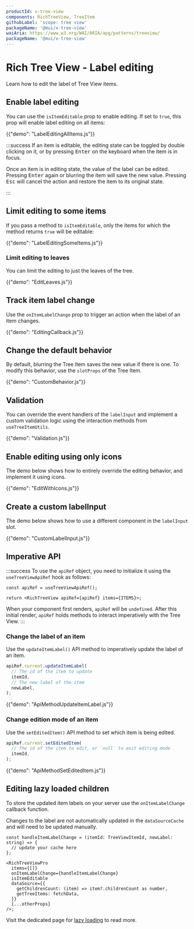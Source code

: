 ```yaml
---
productId: x-tree-view
components: RichTreeView, TreeItem
githubLabel: 'scope: tree view'
packageName: '@mui/x-tree-view'
waiAria: https://www.w3.org/WAI/ARIA/apg/patterns/treeview/
packageName: '@mui/x-tree-view'
---
```


# Rich Tree View - Label editing

<p class="description">Learn how to edit the label of Tree View items.</p>

## Enable label editing

You can use the `isItemEditable` prop to enable editing.
If set to `true`, this prop will enable label editing on all items:

{{"demo": "LabelEditingAllItems.js"}}

:::success
If an item is editable, the editing state can be toggled by double clicking on it, or by pressing <kbd class="key">Enter</kbd> on the keyboard when the item is in focus.

Once an item is in editing state, the value of the label can be edited. Pressing <kbd class="key">Enter</kbd> again or blurring the item will save the new value. Pressing <kbd class="key">Esc</kbd> will cancel the action and restore the item to its original state.

:::

## Limit editing to some items

If you pass a method to `isItemEditable`, only the items for which the method returns `true` will be editable:

{{"demo": "LabelEditingSomeItems.js"}}

### Limit editing to leaves

You can limit the editing to just the leaves of the tree.

{{"demo": "EditLeaves.js"}}

## Track item label change

Use the `onItemLabelChange` prop to trigger an action when the label of an item changes.

{{"demo": "EditingCallback.js"}}

## Change the default behavior

By default, blurring the Tree Item saves the new value if there is one.
To modify this behavior, use the `slotProps` of the Tree Item.

{{"demo": "CustomBehavior.js"}}

## Validation

You can override the event handlers of the `labelInput` and implement a custom validation logic using the interaction methods from `useTreeItemUtils`.

{{"demo": "Validation.js"}}

## Enable editing using only icons

The demo below shows how to entirely override the editing behavior, and implement it using icons.

{{"demo": "EditWithIcons.js"}}

## Create a custom labelInput

The demo below shows how to use a different component in the `labelInput` slot.

{{"demo": "CustomLabelInput.js"}}

## Imperative API

:::success
To use the `apiRef` object, you need to initialize it using the `useTreeViewApiRef` hook as follows:

```tsx
const apiRef = useTreeViewApiRef();

return <RichTreeView apiRef={apiRef} items={ITEMS}>;
```

When your component first renders, `apiRef` will be `undefined`.
After this initial render, `apiRef` holds methods to interact imperatively with the Tree View.
:::

### Change the label of an item

Use the `updateItemLabel()` API method to imperatively update the label of an item.

```ts
apiRef.current.updateItemLabel(
  // The id of the item to update
  itemId,
  // The new label of the item
  newLabel,
);
```

{{"demo": "ApiMethodUpdateItemLabel.js"}}

### Change edition mode of an item

Use the `setEditedItem()` API method to set which item is being edited.

```ts
apiRef.current.setEditedItem(
  // The id of the item to edit, or `null` to exit editing mode
  itemId,
);
```

{{"demo": "ApiMethodSetEditedItem.js"}}

## Editing lazy loaded children

To store the updated item labels on your server use the `onItemLabelChange` callback function.

Changes to the label are not automatically updated in the `dataSourceCache` and will need to be updated manually.

```tsx
const handleItemLabelChange = (itemId: TreeViewItemId, newLabel: string) => {
  // update your cache here
};

<RichTreeViewPro
  items={[]}
  onItemLabelChange={handleItemLabelChange}
  isItemEditable
  dataSource={{
    getChildrenCount: (item) => item?.childrenCount as number,
    getTreeItems: fetchData,
  }}
  {...otherProps}
/>;
```

Visit the dedicated page for [lazy loading](/x/react-tree-view/rich-tree-view/lazy-loading/#lazy-loading-and-label-editing) to read more.
